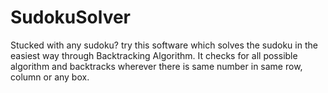 # SudokuSolver
Stucked with any sudoku? try this software which solves the sudoku in the easiest way through Backtracking Algorithm.
It checks for all possible algorithm and backtracks wherever there is same number in same row, column or any box.
